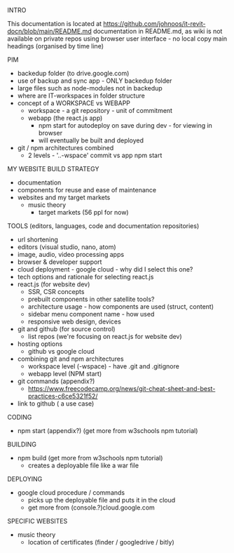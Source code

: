 INTRO

This documentation is located 
at https://github.com/johnoos/it-revit-docn/blob/main/README.md
documentation in README.md, as wiki is not available on private repos
using browser user interface - no local copy
main headings (organised by time line)

PIM
- backedup folder (to drive.google.com)
- use of backup and sync app - ONLY backedup folder
- large files such as node-modules not in backedup
- where are IT-workspaces in folder structure
- concept of a WORKSPACE vs WEBAPP
   - workspace - a git repository - unit of commitment
   - webapp (the react.js app)
      - npm start for autodeploy on save during dev - for viewing in browser
      - will eventually be built and deployed
- git / npm architectures combined 
   - 2 levels - '..-wspace' commit vs app npm start

MY WEBSITE BUILD STRATEGY
- documentation
- components for reuse and ease of maintenance
- websites and my target markets
   - music theory
      - target markets (56 ppl for now)

TOOLS (editors, languages, code and documentation repositories)
   - url shortening
   - editors (visual studio, nano, atom)
   - image, audio, video processing apps
   - browser & developer support
   - cloud deployment - google cloud - why did I select this one?
   - tech options and rationale for selecting react.js
   - react.js (for website dev)
      - SSR, CSR concepts
      - prebuilt components in other satellite tools? 
      - architecture usage - how components are used (struct, content)
      - sidebar menu component name - how used
      - responsive web design, devices
   - git and github (for source control)
      - list repos (we're focusing on react.js for website dev)
   - hosting options
      - github vs google cloud
   - combining git and npm architectures
      - workspace level (-wspace) - have .git and .gitignore
      - webapp level (NPM start)
   - git commands (appendix?)
      - https://www.freecodecamp.org/news/git-cheat-sheet-and-best-practices-c6ce5321f52/
   - link to github ( a use case)

CODING
- npm start (appendix?) (get more from w3schools npm tutorial)

BUILDING
- npm build (get more from w3schools npm tutorial)
   - creates a deployable file like a war file

DEPLOYING
- google cloud procedure / commands
   - picks up the deployable file and puts it in the cloud
   - get more from (console.?)cloud.google.com

SPECIFIC WEBSITES
- music theory
   - location of certificates (finder / googledrive / bitly)
